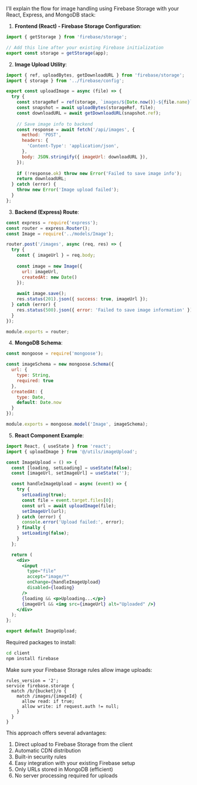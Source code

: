 I'll explain the flow for image handling using Firebase Storage with your React, Express, and MongoDB stack:

1. **Frontend (React) - Firebase Storage Configuration**:
```javascript:EverCut\client\src\firebase\config.js
import { getStorage } from 'firebase/storage';

// Add this line after your existing Firebase initialization
export const storage = getStorage(app);
```

2. **Image Upload Utility**:
```javascript:EverCut\client\src\utils\imageUpload.js
import { ref, uploadBytes, getDownloadURL } from 'firebase/storage';
import { storage } from '../firebase/config';

export const uploadImage = async (file) => {
  try {
    const storageRef = ref(storage, `images/${Date.now()}-${file.name}`);
    const snapshot = await uploadBytes(storageRef, file);
    const downloadURL = await getDownloadURL(snapshot.ref);
    
    // Save image info to backend
    const response = await fetch('/api/images', {
      method: 'POST',
      headers: {
        'Content-Type': 'application/json',
      },
      body: JSON.stringify({ imageUrl: downloadURL }),
    });
    
    if (!response.ok) throw new Error('Failed to save image info');
    return downloadURL;
  } catch (error) {
    throw new Error('Image upload failed');
  }
};
```

3. **Backend (Express) Route**:
```javascript:EverCut\server\routes\images.js
const express = require('express');
const router = express.Router();
const Image = require('../models/Image');

router.post('/images', async (req, res) => {
  try {
    const { imageUrl } = req.body;
    
    const image = new Image({
      url: imageUrl,
      createdAt: new Date()
    });
    
    await image.save();
    res.status(201).json({ success: true, imageUrl });
  } catch (error) {
    res.status(500).json({ error: 'Failed to save image information' });
  }
});

module.exports = router;
```

4. **MongoDB Schema**:
```javascript:EverCut\server\models\Image.js
const mongoose = require('mongoose');

const imageSchema = new mongoose.Schema({
  url: {
    type: String,
    required: true
  },
  createdAt: {
    type: Date,
    default: Date.now
  }
});

module.exports = mongoose.model('Image', imageSchema);
```

5. **React Component Example**:
```javascript:EverCut\client\src\components\ImageUpload.jsx
import React, { useState } from 'react';
import { uploadImage } from '@/utils/imageUpload';

const ImageUpload = () => {
  const [loading, setLoading] = useState(false);
  const [imageUrl, setImageUrl] = useState('');

  const handleImageUpload = async (event) => {
    try {
      setLoading(true);
      const file = event.target.files[0];
      const url = await uploadImage(file);
      setImageUrl(url);
    } catch (error) {
      console.error('Upload failed:', error);
    } finally {
      setLoading(false);
    }
  };

  return (
    <div>
      <input 
        type="file" 
        accept="image/*" 
        onChange={handleImageUpload}
        disabled={loading}
      />
      {loading && <p>Uploading...</p>}
      {imageUrl && <img src={imageUrl} alt="Uploaded" />}
    </div>
  );
};

export default ImageUpload;
```

Required packages to install:

```bash
cd client
npm install firebase
```

Make sure your Firebase Storage rules allow image uploads:

```plaintext
rules_version = '2';
service firebase.storage {
  match /b/{bucket}/o {
    match /images/{imageId} {
      allow read: if true;
      allow write: if request.auth != null;
    }
  }
}
```

This approach offers several advantages:
1. Direct upload to Firebase Storage from the client
2. Automatic CDN distribution
3. Built-in security rules
4. Easy integration with your existing Firebase setup
5. Only URLs stored in MongoDB (efficient)
6. No server processing required for uploads